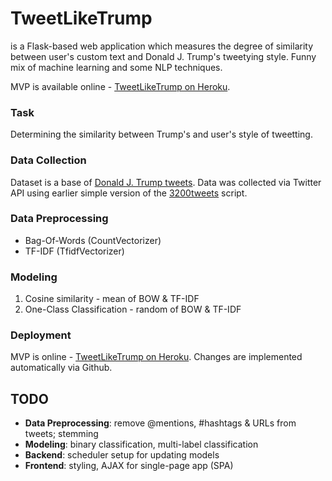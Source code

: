 # TweetLikeTrump
is a Flask-based web application which measures the degree of similarity between user's custom text and Donald J. Trump's tweetying style. Funny mix of machine learning and some NLP techniques. 

MVP is available online - [TweetLikeTrump on Heroku](https://tweetliketrump.herokuapp.com).

### Task
Determining the similarity between Trump's and user's style of tweetting.

### Data Collection
Dataset is a base of [Donald J. Trump tweets](https://www.twitter.com/realdonaldtrump). Data was collected via Twitter API  using earlier simple version of the [3200tweets](https://github.com/atrof/3200tweets) script.

### Data Preprocessing
* Bag-Of-Words (CountVectorizer)
* TF-IDF (TfidfVectorizer)

### Modeling
1. Cosine similarity - mean of BOW & TF-IDF
2. One-Class Classification - random of BOW & TF-IDF

### Deployment
MVP is online - [TweetLikeTrump on Heroku](https://tweetliketrump.herokuapp.com). Changes are implemented automatically via Github.

## TODO
* **Data Preprocessing**: remove @mentions, #hashtags & URLs from tweets; stemming
* **Modeling**: binary classification, multi-label classification
* **Backend**: scheduler setup for updating models
* **Frontend**: styling, AJAX for single-page app (SPA)
